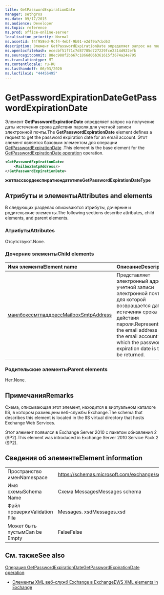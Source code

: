 ```yaml
---
title: GetPasswordExpirationDate
manager: sethgros
ms.date: 09/17/2015
ms.audience: Developer
ms.topic: reference
ms.prod: office-online-server
localization_priority: Normal
ms.assetid: f4f958ed-9cf4-4ebf-9b01-e2df9a7cbd63
description: Элемент GetPasswordExpirationDate определяет запрос на получение даты истечения срока действия пароля для учетной записи электронной почты. Этот элемент является базовым элементом для операции GetPasswordExpirationDate.
ms.openlocfilehash: ececbf51f71c7d87705d727229fce2314d922efb
ms.sourcegitcommit: 88ec988f2bb67c1866d06b361615f3674a24e795
ms.translationtype: MT
ms.contentlocale: ru-RU
ms.lasthandoff: 06/03/2020
ms.locfileid: "44456495"
---
```

# <a name="getpasswordexpirationdate"></a><span data-ttu-id="a266b-104">GetPasswordExpirationDate</span><span class="sxs-lookup"><span data-stu-id="a266b-104">GetPasswordExpirationDate</span></span>

<span data-ttu-id="a266b-105">Элемент **GetPasswordExpirationDate** определяет запрос на получение даты истечения срока действия пароля для учетной записи электронной почты.</span><span class="sxs-lookup"><span data-stu-id="a266b-105">The **GetPasswordExpirationDate** element defines a request to get the password expiration date for an email account.</span></span> <span data-ttu-id="a266b-106">Этот элемент является базовым элементом для операции [GetPasswordExpirationDate](getpasswordexpirationdate-operation.md) .</span><span class="sxs-lookup"><span data-stu-id="a266b-106">This element is the base element for the [GetPasswordExpirationDate operation](getpasswordexpirationdate-operation.md) operation.</span></span> 
  
```XML
<GetPasswordExpirationDate>
    <MailboxSmtpAddress/>
</GetPasswordExpirationDate>
```

 <span data-ttu-id="a266b-107">**жетпассвордекспиратиондатетипе**</span><span class="sxs-lookup"><span data-stu-id="a266b-107">**GetPasswordExpirationDateType**</span></span>
## <a name="attributes-and-elements"></a><span data-ttu-id="a266b-108">Атрибуты и элементы</span><span class="sxs-lookup"><span data-stu-id="a266b-108">Attributes and elements</span></span>

<span data-ttu-id="a266b-109">В следующих разделах описываются атрибуты, дочерние и родительские элементы.</span><span class="sxs-lookup"><span data-stu-id="a266b-109">The following sections describe attributes, child elements, and parent elements.</span></span>
  
### <a name="attributes"></a><span data-ttu-id="a266b-110">Атрибуты</span><span class="sxs-lookup"><span data-stu-id="a266b-110">Attributes</span></span>

<span data-ttu-id="a266b-111">Отсутствуют.</span><span class="sxs-lookup"><span data-stu-id="a266b-111">None.</span></span>
  
### <a name="child-elements"></a><span data-ttu-id="a266b-112">Дочерние элементы</span><span class="sxs-lookup"><span data-stu-id="a266b-112">Child elements</span></span>

|<span data-ttu-id="a266b-113">**Имя элемента**</span><span class="sxs-lookup"><span data-stu-id="a266b-113">**Element name**</span></span>|<span data-ttu-id="a266b-114">**Описание**</span><span class="sxs-lookup"><span data-stu-id="a266b-114">**Description**</span></span>|
|:-----|:-----|
|[<span data-ttu-id="a266b-115">маилбокссмтпаддресс</span><span class="sxs-lookup"><span data-stu-id="a266b-115">MailboxSmtpAddress</span></span>](mailboxsmtpaddress.md) <br/> |<span data-ttu-id="a266b-116">Представляет электронный адрес учетной записи электронной почты, для которой возвращается дата истечения срока действия пароля.</span><span class="sxs-lookup"><span data-stu-id="a266b-116">Represents the email address of the email account for which the password expiration date is to be returned.</span></span>  <br/> |
   
### <a name="parent-elements"></a><span data-ttu-id="a266b-117">Родительские элементы</span><span class="sxs-lookup"><span data-stu-id="a266b-117">Parent elements</span></span>

<span data-ttu-id="a266b-118">Нет.</span><span class="sxs-lookup"><span data-stu-id="a266b-118">None.</span></span>
  
## <a name="remarks"></a><span data-ttu-id="a266b-119">Примечания</span><span class="sxs-lookup"><span data-stu-id="a266b-119">Remarks</span></span>

<span data-ttu-id="a266b-120">Схема, описывающая этот элемент, находится в виртуальном каталоге IIS, в котором размещены веб-службы Exchange.</span><span class="sxs-lookup"><span data-stu-id="a266b-120">The schema that describes this element is located in the IIS virtual directory that hosts Exchange Web Services.</span></span>
  
<span data-ttu-id="a266b-121">Этот элемент появился в Exchange Server 2010 с пакетом обновления 2 (SP2).</span><span class="sxs-lookup"><span data-stu-id="a266b-121">This element was introduced in Exchange Server 2010 Service Pack 2 (SP2).</span></span>
  
## <a name="element-information"></a><span data-ttu-id="a266b-122">Сведения об элементе</span><span class="sxs-lookup"><span data-stu-id="a266b-122">Element information</span></span>

|||
|:-----|:-----|
|<span data-ttu-id="a266b-123">Пространство имен</span><span class="sxs-lookup"><span data-stu-id="a266b-123">Namespace</span></span>  <br/> |https://schemas.microsoft.com/exchange/services/2006/messages  <br/> |
|<span data-ttu-id="a266b-124">Имя схемы</span><span class="sxs-lookup"><span data-stu-id="a266b-124">Schema Name</span></span>  <br/> |<span data-ttu-id="a266b-125">Схема Messages</span><span class="sxs-lookup"><span data-stu-id="a266b-125">Messages schema</span></span>  <br/> |
|<span data-ttu-id="a266b-126">Файл проверки</span><span class="sxs-lookup"><span data-stu-id="a266b-126">Validation File</span></span>  <br/> |<span data-ttu-id="a266b-127">Messages. xsd</span><span class="sxs-lookup"><span data-stu-id="a266b-127">Messages.xsd</span></span>  <br/> |
|<span data-ttu-id="a266b-128">Может быть пустым</span><span class="sxs-lookup"><span data-stu-id="a266b-128">Can be Empty</span></span>  <br/> |<span data-ttu-id="a266b-129">False</span><span class="sxs-lookup"><span data-stu-id="a266b-129">False</span></span>  <br/> |
   
## <a name="see-also"></a><span data-ttu-id="a266b-130">См. также</span><span class="sxs-lookup"><span data-stu-id="a266b-130">See also</span></span>



[<span data-ttu-id="a266b-131">Операция GetPasswordExpirationDate</span><span class="sxs-lookup"><span data-stu-id="a266b-131">GetPasswordExpirationDate operation</span></span>](getpasswordexpirationdate-operation.md)


- [<span data-ttu-id="a266b-132">Элементы XML веб-служб Exchange в Exchange</span><span class="sxs-lookup"><span data-stu-id="a266b-132">EWS XML elements in Exchange</span></span>](ews-xml-elements-in-exchange.md)

